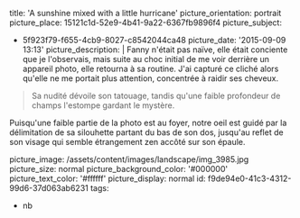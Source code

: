 title: 'A sunshine mixed with a little hurricane'
picture_orientation: portrait
picture_place: 15121c1d-52e9-4b41-9a22-6367fb9896f4
picture_subject:
  - 5f923f79-f655-4cb9-8027-c8542044ca48
picture_date: '2015-09-09 13:13'
picture_description: |
  Fanny n'était pas naïve, elle était conciente que je l'observais, mais suite au choc initial de me voir derrière un appareil photo, elle retourna à sa routine. J'ai capturé ce cliché alors qu'elle ne me portait plus attention, concentrée à raidir ses&nbsp;cheveux.
  
  > Sa nudité dévoile son tatouage, tandis qu'une faible profondeur de champs l'estompe gardant le mystère. 
  
  Puisqu'une faible partie de la photo est au foyer, notre oeil est guidé par la délimitation de sa silouhette partant du bas de son dos, jusqu'au reflet de son visage qui semble étrangement zen accôté sur son épaule.
  
picture_image: /assets/content/images/landscape/img_3985.jpg
picture_size: normal
picture_background_color: '#000000'
picture_text_color: '#ffffff'
picture_display: normal
id: f9de94e0-41c3-4312-99d6-37d063ab6231
tags:
  - nb
